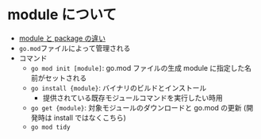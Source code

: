 # module について

- [module と package の違い](./basics.md)
- `go.mod`ファイルによって管理される
- コマンド
  - `go mod init [module]`: go.mod ファイルの生成 module に指定した名前がセットされる
  - `go install {module}`: バイナリのビルドとインストール
    - 提供されている既存モジュールコマンドを実行したい時用
  - `go get {module}`: 対象モジュールのダウンロードと go.mod の更新 (開発時は install ではなくこちら)
  - `go mod tidy`
